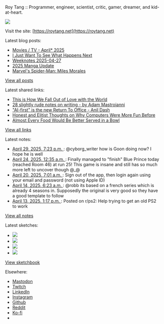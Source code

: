 Roy Tang :: Programmer, engineer, scientist, critic, gamer, dreamer, and kid-at-heart.

![](https://roytang.net/static/img/profile.jpg)

Visit the site: [https://roytang.net](https://roytang.net)

Latest blog posts:

- [Movies / TV - April* 2025](https://roytang.net/2025/05/movies-tv-april-2025/)
- [I Just Want To See What Happens Next](https://roytang.net/2025/04/what-happens-next/)
- [Weeknotes 2025-04-27](https://roytang.net/2025/04/weeknotes-04-27/)
- [2025 Manga Update](https://roytang.net/2025/04/2025-manga-update/)
- [Marvel&#x27;s Spider-Man: Miles Morales](https://roytang.net/2025/04/miles-morales/)

[View all posts](https://roytang.net/blog)

Latest shared links:

- [This is How We Fall Out of Love with the World](https://roytang.net/2025/05/653e3f9d7e8a26fcad9c1f0a19c5dc33/)
- [28 slightly rude notes on writing - by Adam Mastroianni](https://roytang.net/2025/05/621368239feeb1b7879ace08ac9afa3d/)
- [&quot;AI-first&quot; is the new Return To Office - Anil Dash](https://roytang.net/2025/05/12d86eaa80bfd46fa1fc5849b7137fca/)
- [Honest and Elitist Thoughts on Why Computers Were More Fun Before](https://roytang.net/2025/04/d50b6cd7f36614e4927ed97ce04fa042/)
- [Almost Every Food Would Be Better Served in a Bowl](https://roytang.net/2025/04/e839fe49bfa15b62caed4bc68aadaa11/)

[View all links](https://roytang.net/links)

Latest notes:

- [April 29, 2025, 7:23 p.m. ](https://roytang.net/2025/04/114420995764326815/): @cyborg_writer how is Goon doing now? I hope he is well
- [April 24, 2025, 12:35 a.m. ](https://roytang.net/2025/04/114388248772142277/): Finally managed to &quot;finish&quot; Blue Prince today (reached Room 46) at run 25! This game is insane and still has so much more left to uncover though @_@
- [April 20, 2025, 7:01 a.m. ](https://roytang.net/2025/04/mo05jvj/): Sign out of the app, then login again using your email and password (not using Apple ID)
- [April 14, 2025, 6:23 a.m. ](https://roytang.net/2025/04/114332992977764366/): @robb its based on a french series which is already 4 seasons in. Supposedly the original is very good so they have a good template to follow
- [April 13, 2025, 1:17 p.m. ](https://roytang.net/2025/04/1jy0bfh/): Posted on r/ps2: Help trying to get an old PS2 to work

[View all notes](https://roytang.net/notes)

Latest sketches:


- ![](https://roytang.net/media/cache/32/e6/32e6bccc49e8369f7e33d4b393e24821.jpg)
- ![](https://roytang.net/media/cache/6d/bb/6dbb65d9198fe1692eed00385ef079c4.jpg)
- ![](https://roytang.net/media/cache/55/78/5578c142afd534e31f9723865e041b14.jpg)
- ![](https://roytang.net/media/cache/ab/48/ab48f5f9b0480e3f07e72a0a6795f014.jpg)

[View sketchbook](https://roytang.net/albums/sketchbook)


Elsewhere:

- [Mastodon](https://indieweb.social/@roytang)
- [Twitch](https://twitch.tv/twitchyroy)
- [LinkedIn](https://www.linkedin.com/in/roytang)
- [Instagram](https://instagram.com/roytang0400)
- [Github](https://github.com/roytang)
- [Reddit](https://reddit.com/u/hungryroy)
- [Ko-fi](https://ko-fi.com/roytang)
- [](mailto:hello@roytang.net)